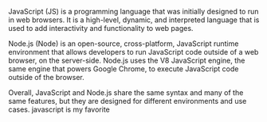 JavaScript (JS) is a programming language that was initially designed to run in web browsers. It is a high-level, dynamic, and interpreted language that is used to add interactivity and functionality to web pages.

Node.js (Node) is an open-source, cross-platform, JavaScript runtime environment that allows developers to run JavaScript code outside of a web browser, on the server-side. Node.js uses the V8 JavaScript engine, the same engine that powers Google Chrome, to execute JavaScript code outside of the browser.

Overall, JavaScript and Node.js share the same syntax and many of the same features, but they are designed for different environments and use cases.
javascript is my favorite
